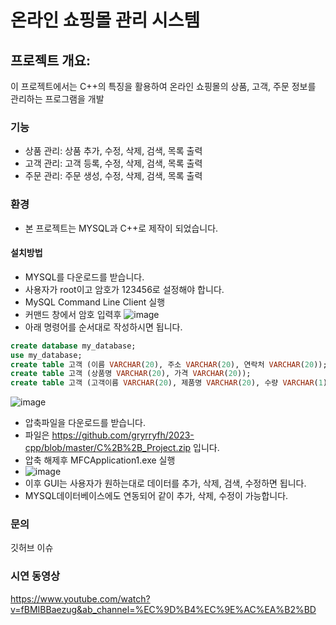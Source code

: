 # 온라인 쇼핑몰 관리 시스템
## 프로젝트 개요:
  이 프로젝트에서는 C++의 특징을 활용하여 온라인 쇼핑몰의 상품, 고객, 주문 정보를 관리하는 프로그램을 개발
### 기능
* 상품 관리: 상품 추가, 수정, 삭제, 검색, 목록 출력
* 고객 관리: 고객 등록, 수정, 삭제, 검색, 목록 출력
* 주문 관리: 주문 생성, 수정, 삭제, 검색, 목록 출력

### 환경
* 본 프로젝트는 MYSQL과 C++로 제작이 되었습니다.

#### 설치방법
* MYSQL를 다운로드를 받습니다.
* 사용자가 root이고 암호가 123456로 설정해야 합니다.
* MySQL Command Line Client 실행
* 커맨드 창에서 암호 입력후
![image](https://github.com/gryrryfh/2023-cpp/assets/50912987/bc968edd-401c-4e5f-ae4c-536acbda1f51)
*  아래 명령어를 순서대로 작성하시면 됩니다.

```SQL
create database my_database;
use my_database;
create table 고객 (이름 VARCHAR(20), 주소 VARCHAR(20), 연락처 VARCHAR(20));
create table 고객 (상품명 VARCHAR(20), 가격 VARCHAR(20));
create table 고객 (고객이름 VARCHAR(20), 제품명 VARCHAR(20), 수량 VARCHAR(1));
```
![image](https://github.com/gryrryfh/2023-cpp/assets/50912987/b3107a5f-e05b-4c71-87bb-3aedfe121440)
* 압축파일을 다운로드를 받습니다.
* 파일은 https://github.com/gryrryfh/2023-cpp/blob/master/C%2B%2B_Project.zip 입니다.
* 압축 해제후 MFCApplication1.exe 실행
* ![image](https://github.com/gryrryfh/2023-cpp/assets/50912987/bb59648f-dcea-4a5d-9e36-ba87b854353b)
* 이후 GUI는 사용자가 원하는대로 데이터를 추가, 삭제, 검색, 수정하면 됩니다.
* MYSQL데이터베이스에도 연동되어 같이 추가, 삭제, 수정이 가능합니다.

### 문의
깃허브 이슈

### 시연 동영상
https://www.youtube.com/watch?v=fBMIBBaezug&ab_channel=%EC%9D%B4%EC%9E%AC%EA%B2%BD
